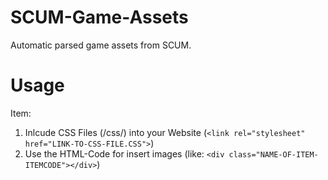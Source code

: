 # SCUM-Game-Assets
Automatic parsed game assets from SCUM.
# Usage
Item:
1. Inlcude CSS Files (/css/) into your Website (```<link rel="stylesheet" href="LINK-TO-CSS-FILE.CSS">```)
2. Use the HTML-Code for insert images (like: ```<div class="NAME-OF-ITEM-ITEMCODE"></div>```)
